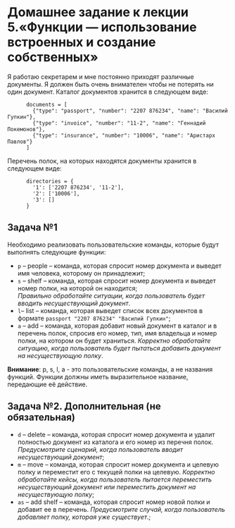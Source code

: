 # Домашнее задание к лекции 5.«Функции — использование встроенных и создание собственных»

Я работаю секретарем и мне постоянно приходят различные документы. Я должен быть очень внимателен чтобы не потерять ни один документ. Каталог документов хранится в следующем виде:

```
      documents = [
        {"type": "passport", "number": "2207 876234", "name": "Василий Гупкин"},
        {"type": "invoice", "number": "11-2", "name": "Геннадий Покемонов"},
        {"type": "insurance", "number": "10006", "name": "Аристарх Павлов"}
      ]
```    
Перечень полок, на которых находятся документы хранится в следующем виде:

```
      directories = {
        '1': ['2207 876234', '11-2'],
        '2': ['10006'],
        '3': []
      }
```

## Задача №1
Необходимо реализовать пользовательские команды, которые будут выполнять следующие функции:

* `p` – people – команда, которая спросит номер документа и выведет имя человека, которому он принадлежит;
* `s` – shelf – команда, которая спросит номер документа и выведет номер полки, на которой он находится;  
*Правильно обработайте ситуации, когда пользователь будет вводить несуществующий документ*.
* `l`– list – команда, которая выведет список всех документов в формате `passport "2207 876234" "Василий Гупкин"`;
* `a` – add – команда, которая добавит новый документ в каталог и в перечень полок, спросив его номер, тип, имя владельца и номер полки, на котором он будет храниться. *Корректно обработайте ситуацию, когда пользователь будет пытаться добавить документ на несуществующую полку*.

**Внимание**: p, s, l, a - это пользовательские команды, а не названия функций. Функции должны иметь выразительное название, передающие её действие.

## Задача №2. Дополнительная (не обязательная)
* `d` – delete – команда, которая спросит номер документа и удалит полностью документ из каталога и его номер из перечня полок. *Предусмотрите сценарий, когда пользователь вводит несуществующий документ*;
* `m` – move – команда, которая спросит номер документа и целевую полку и переместит его с текущей полки на целевую. *Корректно обработайте кейсы, когда пользователь пытается переместить несуществующий документ или переместить документ на несуществующую полку*;
* `as` – add shelf – команда, которая спросит номер новой полки и добавит ее в перечень. *Предусмотрите случай, когда пользователь добавляет полку, которая уже существует*.;

